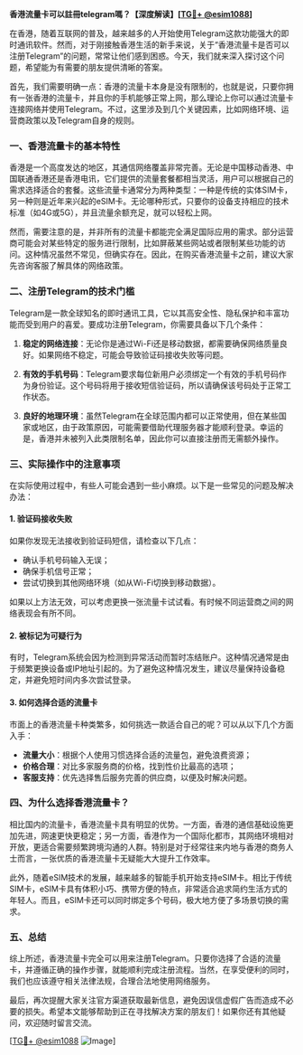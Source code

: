 **香港流量卡可以註冊telegram嗎？【深度解读】[[TG💪+ @esim1088](https://t.me/s/esim1088)]**

在香港，随着互联网的普及，越来越多的人开始使用Telegram这款功能强大的即时通讯软件。然而，对于刚接触香港生活的新手来说，关于“香港流量卡是否可以注册Telegram”的问题，常常让他们感到困惑。今天，我们就来深入探讨这个问题，希望能为有需要的朋友提供清晰的答案。

首先，我们需要明确一点：香港的流量卡本身是没有限制的，也就是说，只要你拥有一张香港的流量卡，并且你的手机能够正常上网，那么理论上你可以通过流量卡连接网络并使用Telegram。不过，这里涉及到几个关键因素，比如网络环境、运营商政策以及Telegram自身的规则。

### **一、香港流量卡的基本特性**

香港是一个高度发达的地区，其通信网络覆盖非常完善。无论是中国移动香港、中国联通香港还是香港电讯，它们提供的流量套餐都相当灵活，用户可以根据自己的需求选择适合的套餐。这些流量卡通常分为两种类型：一种是传统的实体SIM卡，另一种则是近年来兴起的eSIM卡。无论哪种形式，只要你的设备支持相应的技术标准（如4G或5G），并且流量余额充足，就可以轻松上网。

然而，需要注意的是，并非所有的流量卡都能完全满足国际应用的需求。部分运营商可能会对某些特定的服务进行限制，比如屏蔽某些网站或者限制某些功能的访问。这种情况虽然不常见，但确实存在。因此，在购买香港流量卡之前，建议大家先咨询客服了解具体的网络政策。

### **二、注册Telegram的技术门槛**

Telegram是一款全球知名的即时通讯工具，它以其高安全性、隐私保护和丰富功能而受到用户的喜爱。要成功注册Telegram，你需要具备以下几个条件：

1. **稳定的网络连接**：无论你是通过Wi-Fi还是移动数据，都需要确保网络质量良好。如果网络不稳定，可能会导致验证码接收失败等问题。
   
2. **有效的手机号码**：Telegram要求每位新用户必须绑定一个有效的手机号码作为身份验证。这个号码将用于接收短信验证码，所以请确保该号码处于正常工作状态。

3. **良好的地理环境**：虽然Telegram在全球范围内都可以正常使用，但在某些国家或地区，由于政策原因，可能需要借助代理服务器才能顺利登录。幸运的是，香港并未被列入此类限制名单，因此你可以直接注册而无需额外操作。

### **三、实际操作中的注意事项**

在实际使用过程中，有些人可能会遇到一些小麻烦。以下是一些常见的问题及解决办法：

#### **1. 验证码接收失败**
如果你发现无法接收到验证码短信，请检查以下几点：
- 确认手机号码输入无误；
- 确保手机信号正常；
- 尝试切换到其他网络环境（如从Wi-Fi切换到移动数据）。

如果以上方法无效，可以考虑更换一张流量卡试试看。有时候不同运营商之间的网络表现会有所不同。

#### **2. 被标记为可疑行为**
有时，Telegram系统会因为检测到异常活动而暂时冻结账户。这种情况通常是由于频繁更换设备或IP地址引起的。为了避免这种情况发生，建议尽量保持设备稳定，并避免短时间内多次尝试登录。

#### **3. 如何选择合适的流量卡**
市面上的香港流量卡种类繁多，如何挑选一款适合自己的呢？可以从以下几个方面入手：
- **流量大小**：根据个人使用习惯选择合适的流量包，避免浪费资源；
- **价格合理**：对比多家服务商的价格，找到性价比最高的选项；
- **客服支持**：优先选择售后服务完善的供应商，以便及时解决问题。

### **四、为什么选择香港流量卡？**

相比国内的流量卡，香港流量卡具有明显的优势。一方面，香港的通信基础设施更加先进，网速更快更稳定；另一方面，香港作为一个国际化都市，其网络环境相对开放，更适合需要频繁跨境沟通的人群。特别是对于经常往来内地与香港的商务人士而言，一张优质的香港流量卡无疑能大大提升工作效率。

此外，随着eSIM技术的发展，越来越多的智能手机开始支持eSIM卡。相比于传统SIM卡，eSIM卡具有体积小巧、携带方便的特点，非常适合追求简约生活方式的年轻人。而且，eSIM卡还可以同时绑定多个号码，极大地方便了多场景切换的需求。

### **五、总结**

综上所述，香港流量卡完全可以用来注册Telegram。只要你选择了合适的流量卡，并遵循正确的操作步骤，就能顺利完成注册流程。当然，在享受便利的同时，我们也应该遵守相关法律法规，合理合法地使用网络服务。

最后，再次提醒大家关注官方渠道获取最新信息，避免因误信虚假广告而造成不必要的损失。希望本文能够帮助到正在寻找解决方案的朋友们！如果你还有其他疑问，欢迎随时留言交流。

[[TG💪+ @esim1088](https://t.me/s/esim1088) ![Image](https://i.postimg.cc/4NQfJmqS/Snipaste-2025-05-13-00-14-12.png)]